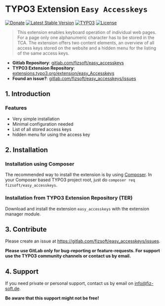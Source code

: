 # TYPO3 Extension `Easy Accesskeys`

[![Donate](https://img.shields.io/badge/Donate-PayPal-green.svg?style=flat)](https://paypal.me/axelhempelt)
[![Latest Stable Version](https://img.shields.io/github/v/tag/hempelta/easy_accesskeys?label=github&style=flat)](https://packagist.org/packages/fizsoft/easy_accesskeys)
[![TYPO3](https://img.shields.io/badge/TYPO3-easy_accesskeys-%23f49700?style=flat)](https://extensions.typo3.org/extension/easy_accesskeys/)
[![License](https://img.shields.io/github/license/hempelta/easy_accesskeys)](https://github.com/hempelta/easy_accesskeys)

> This extension enables keyboard operation of individual web pages. For a page only one alphanumeric character has to be stored in the TCA. The extension offers two content elements, an overview of all access keys stored on the website and a hidden menu for the listing of the same access keys.

- **Gitlab Repository**: [gitlab.com/fizsoft/easy_accesskeys](https://gitlab.com/fizsoft/easy_accesskeys)
- **TYPO3 Extension Repository**: [extensions.typo3.org/extension/easy_Accesskeys](https://extensions.typo3.org/extension/easy_accesskeys)
- **Found an issue?**: [gitlab.com/fizsoft/easy_accesskeys/issues](https://gitlab.com/fizsoft/easy_accesskeys/issues)

## 1. Introduction

### Features

- Very simple installation
- Minimal configuration needed
- List of all stored access keys
- hidden menu for using the access key

## 2. Installation

### Installation using Composer

The recommended way to install the extension is by using [Composer](https://getcomposer.org/). In your Composer based
TYPO3 project root, just do `composer req fizsoft/easy_accesskeys`.

### Installation from TYPO3 Extension Repository (TER)

Download and install the extension `easy_accesskeys` with the extension manager module.

## 3. Contribute

Please create an issue at https://gitlab.com/fizsoft/easy_accesskeys/issues.

**Please use GitLab only for bug-reporting or feature-requests. For support use the TYPO3 community channels or contact us by email.**

## 4. Support

If you need private or personal support, contact us by email on [info@fiz-soft.de](mailto:info@fiz-soft.de).

**Be aware that this support might not be free!**
